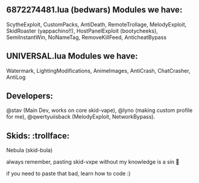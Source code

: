 
## 6872274481.lua (bedwars) Modules we have:
ScytheExploit, CustomPacks, AntiDeath, RemoteTrollage, MelodyExploit, SkidRoaster (yappachino!!), HostPanelExploit (bootycheeks), SemiInstantWin, NoNameTag, RemoveKillFeed, AnticheatBypass

## UNIVERSAL.lua Modules we have:
Watermark, LightingModifications, AnimeImages, AntiCrash, ChatCrasher, AntiLog

## Developers:
@stav (Main Dev, works on core skid-vape), @lyno (making custom profile for me), @qwertyuiisback (MelodyExploit, NetworkBypass).

## Skids: :trollface:
Nebula (skid-bula)

always remember, pasting skid-vxpe without my knowledge is a sin 🙏 

if you need to paste that bad, learn how to code :)
